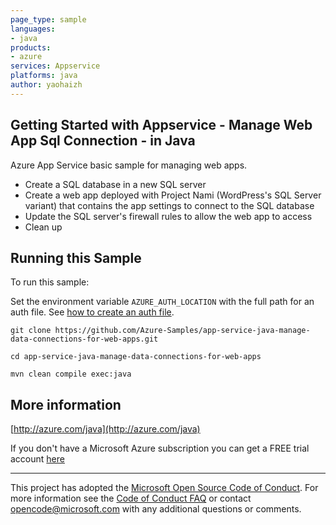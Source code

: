 ```yaml
---
page_type: sample
languages:
- java
products:
- azure
services: Appservice
platforms: java
author: yaohaizh
---
```


## Getting Started with Appservice - Manage Web App Sql Connection - in Java ##


  Azure App Service basic sample for managing web apps.
   - Create a SQL database in a new SQL server
   - Create a web app deployed with Project Nami (WordPress's SQL Server variant)
       that contains the app settings to connect to the SQL database
   - Update the SQL server's firewall rules to allow the web app to access
   - Clean up
 

## Running this Sample ##

To run this sample:

Set the environment variable `AZURE_AUTH_LOCATION` with the full path for an auth file. See [how to create an auth file](https://github.com/Azure/azure-libraries-for-java/blob/master/AUTH.md).

    git clone https://github.com/Azure-Samples/app-service-java-manage-data-connections-for-web-apps.git

    cd app-service-java-manage-data-connections-for-web-apps

    mvn clean compile exec:java

## More information ##

[http://azure.com/java](http://azure.com/java)

If you don't have a Microsoft Azure subscription you can get a FREE trial account [here](http://go.microsoft.com/fwlink/?LinkId=330212)

---

This project has adopted the [Microsoft Open Source Code of Conduct](https://opensource.microsoft.com/codeofconduct/). For more information see the [Code of Conduct FAQ](https://opensource.microsoft.com/codeofconduct/faq/) or contact [opencode@microsoft.com](mailto:opencode@microsoft.com) with any additional questions or comments.